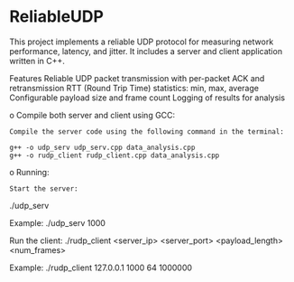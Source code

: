 # ReliableUDP
This project implements a reliable UDP protocol for measuring network performance, latency, and jitter. It includes a server and client application written in C++.

Features
Reliable UDP packet transmission with per-packet ACK and retransmission
RTT (Round Trip Time) statistics: min, max, average
Configurable payload size and frame count
Logging of results for analysis


o Compile both server and client using GCC:

    Compile the server code using the following command in the terminal:

    g++ -o udp_serv udp_serv.cpp data_analysis.cpp
    g++ -o rudp_client rudp_client.cpp data_analysis.cpp

o Running:

    Start the server:
   ./udp_serv <port>
   
   Example:
   ./udp_serv 1000

   Run the client:
   ./rudp_client <server_ip> <server_port> <payload_length> <num_frames>

  Example:
  ./rudp_client 127.0.0.1 1000 64 1000000
